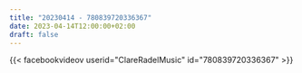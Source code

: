 ```yaml
---
title: "20230414 - 780839720336367"
date: 2023-04-14T12:00:00+02:00
draft: false
---
```


{{< facebookvideov userid="ClareRadelMusic" id="780839720336367" >}}
